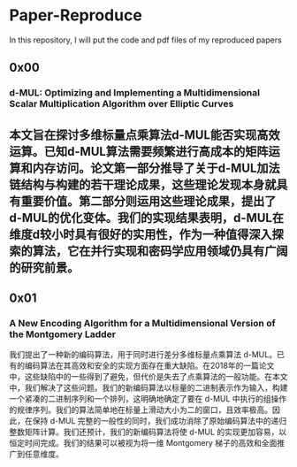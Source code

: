 # Paper-Reproduce
In this repository, I will put the code and pdf files of my reproduced papers

## 0x00 
### d-MUL: Optimizing and Implementing a Multidimensional Scalar Multiplication Algorithm over Elliptic Curves
本文旨在探讨多维标量点乘算法d-MUL能否实现高效运算。已知d-MUL算法需要频繁进行高成本的矩阵运算和内存访问。论文第一部分推导了关于d-MUL加法链结构与构建的若干理论成果，这些理论发现本身就具有重要价值。第二部分则运用这些理论成果，提出了d-MUL的优化变体。我们的实现结果表明，d-MUL在维度d较小时具有很好的实用性，作为一种值得深入探索的算法，它在并行实现和密码学应用领域仍具有广阔的研究前景。
---
## 0x01
### A New Encoding Algorithm for a Multidimensional Version of the Montgomery Ladder
我们提出了一种新的编码算法，用于同时进行差分多维标量点乘算法 d-MUL。已有的编码算法在其高效和安全的实现方面存在重大缺陷。在2018年的一篇论文中，这些缺陷中的一些得到了避免，但代价是失去了点乘算法的一般功能。在本文中，我们解决了这些问题。我们的新编码算法以标量的二进制表示作为输入，构建一个紧凑的二进制序列和一个排列，这明确地确定了要在 d-MUL 中执行的组操作的规律序列。我们的算法简单地在标量上滑动大小为二的窗口，且效率极高。因此，在保持 d-MUL 完整的一般性的同时，我们成功消除了原始编码算法中的递归整数矩阵计算。我们还预计，我们的新编码算法将使 d-MUL 的实现更加容易，以恒定时间完成。我们的结果可以被视为将一维 Montgomery 梯子的高效和全面推广到任意维度。
